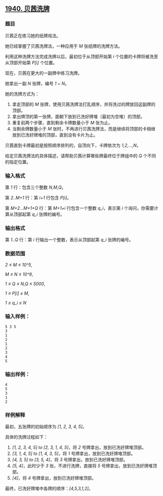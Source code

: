 ## [1940. 贝茜洗牌](https://www.acwing.com/problem/content/1942/)

### 题目

贝茜正在练习她的纸牌戏法。

她已经掌握了贝茜洗牌法，一种应用于 *M* 张纸牌的洗牌方法。

利用这种洗牌方法完成洗牌以后，最初位于从顶部开始第 *i* 个位置的卡牌将被洗至从顶部开始第 *P[i]* 个位置。

现在，贝茜在更大的一副牌中练习洗牌。

她拿出一副 *N* 张牌，编号 *1 ~ N*。

她的洗牌方式为：

1. 拿走顶部的 *M* 张牌，使用贝茜洗牌法打乱顺序，并将洗过的牌放回这副牌的顶部。
2. 拿出牌顶的第一张牌，面朝下放到已洗好牌堆（最初为空堆）的顶部。
3. 重复前两个步骤，直到剩余卡牌数量小于 *M* 张为止。
4. 当剩余牌数量小于 *M* 张时，不再进行贝茜洗牌法，而是继续将顶部的卡相继放到已洗好牌堆的顶部，直到没有卡片为止。

贝茜直到卡牌最初是按照顺序排列的，自顶向下，卡牌依次为 *1,2,…,N*。

给定贝茜洗牌法的具体描述，请帮助贝茜计算哪些牌最终位于牌组中的 *Q* 个不同的指定位置。

### 输入格式

第 *1* 行：包含三个整数 *N,M,Q*。

第 *2..M+1* 行：第 *i+1* 行包含 *P[i]*。

第 *M+2…M+1+Q* 行：第 *M+1+i* 行包含一个整数 *q_i*，表示第 *i* 个询问，你需要计算从顶部起第 *q_i* 张牌的编号。

### 输出格式

第 *1..Q* 行：第 *i* 行输出一个整数，表示从顶部起第 *q_i* 张牌的编号。

### 数据范围

*2 ≤ M ≤ 10^5*,

*M ≤ N ≤ 10^9*,

*1 ≤ Q ≤ N,Q ≤ 5000*,

*1 ≤ P[i] ≤ M*,

*1 ≤ q_i ≤ N*

### 输入样例：

```
5 3 5
3
1
2
1
2
3
4
5
```

### 输出样例：

```
4
5
3
1
2
```

### 样例解释

最初，五张牌的初始顺序为 *[1, 2, 3, 4, 5]*。

具体的洗牌过程如下：

1. *[1, 2, 3, 4, 5] to [2, 3, 1, 4, 5]*，将 *2* 号牌拿出，放到已洗好牌堆顶部。
2. *[3, 1, 4, 5] to [1, 4, 3, 5]*，将 *1* 号牌拿出，放到已洗好牌堆顶部。
3. *[4, 3, 5] to [3, 5, 4]*，将 *3* 号牌拿出，放到已洗好牌堆顶部。
4. *[5, 4]*，此时少于 *3* 张，不进行洗牌，直接将 *5* 号牌拿出，放到已洗好牌堆顶部。
5. *[4]*，将 *4* 号牌拿出，放到已洗好牌堆顶部。

最终，已洗好牌堆中各牌的顺序：*[4,5,3,1,2]*。
